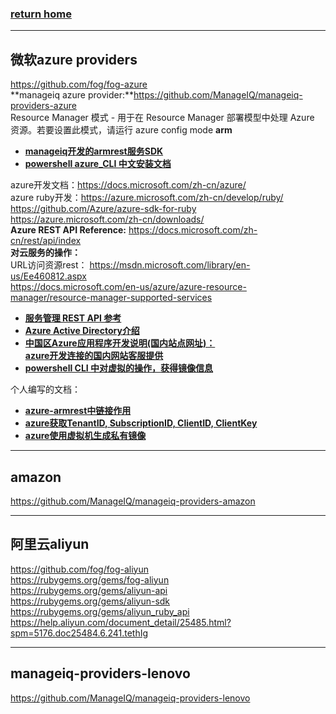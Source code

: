 ###  [**return home**](Home)     
-----
##  **微软azure providers**    
https://github.com/fog/fog-azure  
**manageiq azure provider:**https://github.com/ManageIQ/manageiq-providers-azure   
Resource Manager 模式 - 用于在 Resource Manager 部署模型中处理 Azure 资源。若要设置此模式，请运行 azure config mode **arm**   
 
* [**manageiq开发的armrest服务SDK**](https://github.com/ManageIQ/azure-armrest/tree/v0.5.2/lib/azure/armrest)      
* [**powershell azure_CLI 中文安装文档**](https://www.azure.cn/documentation/articles/xplat-cli-install/)     

azure开发文档：https://docs.microsoft.com/zh-cn/azure/      
azure ruby开发：https://azure.microsoft.com/zh-cn/develop/ruby/     
https://github.com/Azure/azure-sdk-for-ruby     
https://azure.microsoft.com/zh-cn/downloads/         
**Azure REST API Reference:** https://docs.microsoft.com/zh-cn/rest/api/index       
**对云服务的操作：**      
URL访问资源rest： https://msdn.microsoft.com/library/en-us/Ee460812.aspx         
https://docs.microsoft.com/en-us/azure/azure-resource-manager/resource-manager-supported-services       

* [**服务管理 REST API 参考**](https://msdn.microsoft.com/zh-cn/library/azure/ee460799#Anchor_3)     
* [**Azure Active Directory介绍**](https://msdn.microsoft.com/zh-cn/library/azure/mt168838.aspx)    
* [**中国区Azure应用程序开发说明(国内站点网址)：**](https://www.azure.cn/documentation/articles/developerdifferences/)     
[**azure开发连接的国内网站客服提供**](azure%E5%BC%80%E5%8F%91%E8%BF%9E%E6%8E%A5%E7%9A%84%E5%9B%BD%E5%86%85%E7%BD%91%E7%AB%99)       
* [**powershell CLI 中对虚拟的操作，获得镜像信息**](https://docs.microsoft.com/en-us/azure/virtual-machines/virtual-machines-linux-cli-ps-findimage?toc=%2fazure%2fvirtual-machines%2flinux%2ftoc.json)     


个人编写的文档：    

* [**azure-armrest中链接作用**](azure-armrest%E4%B8%AD%E9%93%BE%E6%8E%A5%E4%BD%9C%E7%94%A8)          
* [**azure获取TenantID, SubscriptionID, ClientID, ClientKey**](azure%E8%8E%B7%E5%8F%96TenantID,%20SubscriptionID,%20ClientID,%20ClientKey)          
* [**azure使用虚拟机生成私有镜像**](azure%E4%BD%BF%E7%94%A8%E8%99%9A%E6%8B%9F%E6%9C%BA%E7%94%9F%E6%88%90%E7%A7%81%E6%9C%89%E9%95%9C%E5%83%8F)

       


---------------------------------------------------------------------------------------------------

## **amazon**  

https://github.com/ManageIQ/manageiq-providers-amazon  

---------------------------------------------------------------------------------------------------

## **阿里云aliyun**

https://github.com/fog/fog-aliyun  
https://rubygems.org/gems/fog-aliyun  
https://rubygems.org/gems/aliyun-api  
https://rubygems.org/gems/aliyun-sdk  
https://rubygems.org/gems/aliyun_ruby_api                 
https://help.aliyun.com/document_detail/25485.html?spm=5176.doc25484.6.241.tethIg  

---------------------------------------------------------------------------------------------------

## **manageiq-providers-lenovo**  

https://github.com/ManageIQ/manageiq-providers-lenovo